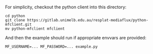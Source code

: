 For simplicity, checkout the python client into this directory:
```
cd python
git clone https://gitlab.unimelb.edu.au/resplat-mediaflux/python-mfclient.git
mv python-mfclient mfclient
```

And then the example should run if appropriate envvars are provided:
```
MF_USERNAME=... MF_PASSWORD=... example.py
```
